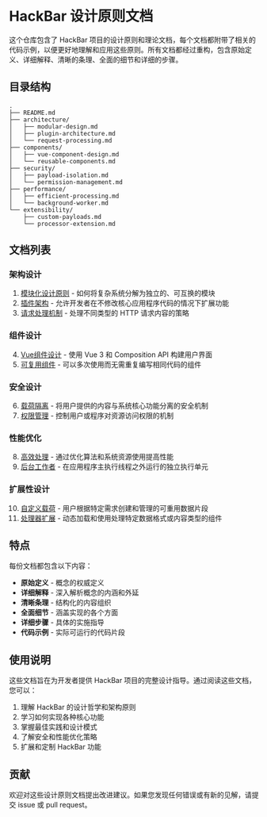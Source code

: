 # HackBar 设计原则文档

这个仓库包含了 HackBar 项目的设计原则和理论文档，每个文档都附带了相关的代码示例，以便更好地理解和应用这些原则。所有文档都经过重构，包含原始定义、详细解释、清晰的条理、全面的细节和详细的步骤。

## 目录结构

```
.
├── README.md
├── architecture/
│   ├── modular-design.md
│   ├── plugin-architecture.md
│   └── request-processing.md
├── components/
│   ├── vue-component-design.md
│   └── reusable-components.md
├── security/
│   ├── payload-isolation.md
│   └── permission-management.md
├── performance/
│   ├── efficient-processing.md
│   └── background-worker.md
└── extensibility/
    ├── custom-payloads.md
    └── processor-extension.md
```

## 文档列表

### 架构设计
1. [模块化设计原则](./architecture/modular-design.md) - 如何将复杂系统分解为独立的、可互换的模块
2. [插件架构](./architecture/plugin-architecture.md) - 允许开发者在不修改核心应用程序代码的情况下扩展功能
3. [请求处理机制](./architecture/request-processing.md) - 处理不同类型的 HTTP 请求内容的策略

### 组件设计
4. [Vue组件设计](./components/vue-component-design.md) - 使用 Vue 3 和 Composition API 构建用户界面
5. [可复用组件](./components/reusable-components.md) - 可以多次使用而无需重复编写相同代码的组件

### 安全设计
6. [载荷隔离](./security/payload-isolation.md) - 将用户提供的内容与系统核心功能分离的安全机制
7. [权限管理](./security/permission-management.md) - 控制用户或程序对资源访问权限的机制

### 性能优化
8. [高效处理](./performance/efficient-processing.md) - 通过优化算法和系统资源使用提高性能
9. [后台工作者](./performance/background-worker.md) - 在应用程序主执行线程之外运行的独立执行单元

### 扩展性设计
10. [自定义载荷](./extensibility/custom-payloads.md) - 用户根据特定需求创建和管理的可重用数据片段
11. [处理器扩展](./extensibility/processor-extension.md) - 动态加载和使用处理特定数据格式或内容类型的组件

## 特点

每份文档都包含以下内容：

- **原始定义** - 概念的权威定义
- **详细解释** - 深入解析概念的内涵和外延
- **清晰条理** - 结构化的内容组织
- **全面细节** - 涵盖实现的各个方面
- **详细步骤** - 具体的实施指导
- **代码示例** - 实际可运行的代码片段

## 使用说明

这些文档旨在为开发者提供 HackBar 项目的完整设计指导。通过阅读这些文档，您可以：

1. 理解 HackBar 的设计哲学和架构原则
2. 学习如何实现各种核心功能
3. 掌握最佳实践和设计模式
4. 了解安全和性能优化策略
5. 扩展和定制 HackBar 功能

## 贡献

欢迎对这些设计原则文档提出改进建议。如果您发现任何错误或有新的见解，请提交 issue 或 pull request。